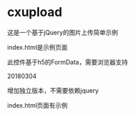# cxupload
这是一个基于jQuery的图片上传简单示例

index.html是示例页面

此控件基于h5的FormData，需要浏览器支持


20180304

增加独立版本，不需要依赖jquery

index.html页面有示例